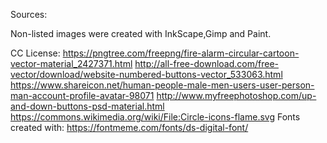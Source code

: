 Sources: 

Non-listed images were created with InkScape,Gimp and Paint. 

CC License:
https://pngtree.com/freepng/fire-alarm-circular-cartoon-vector-material_2427371.html
http://all-free-download.com/free-vector/download/website-numbered-buttons-vector_533063.html
https://www.shareicon.net/human-people-male-men-users-user-person-man-account-profile-avatar-98071
http://www.myfreephotoshop.com/up-and-down-buttons-psd-material.html
https://commons.wikimedia.org/wiki/File:Circle-icons-flame.svg
Fonts created with:
https://fontmeme.com/fonts/ds-digital-font/